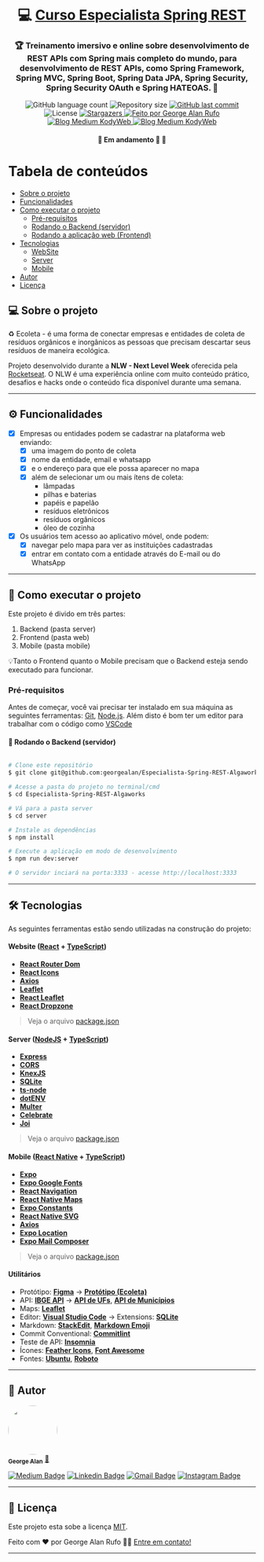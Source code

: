 

<h1 align="center">
     💻 <a href="https://www.algaworks.com/" alt="site da Algaworks" target="_blank"> Curso Especialista Spring REST </a>
</h1>

<h3 align="center">
    🏆 Treinamento imersivo e online sobre desenvolvimento de REST APIs com Spring mais completo do mundo, para desenvolvimento de REST APIs, como Spring Framework, Spring MVC, Spring Boot, Spring Data JPA, Spring Security, Spring Security OAuth e Spring HATEOAS. 💚
</h3>

<p align="center">
  <img alt="GitHub language count" src="https://img.shields.io/github/languages/count/georgealan/Especialista-Spring-REST-Algaworks?color=%2304D361">

  <img alt="Repository size" src="https://img.shields.io/github/repo-size/georgealan/Especialista-Spring-REST-Algaworks">
  
  <a href="https://github.com/georgealan/Especialista-Spring-REST-Algaworks/commits/master">
    <img alt="GitHub last commit" src="https://img.shields.io/github/last-commit/georgealan/Especialista-Spring-REST-Algaworks">
  </a>
    
   <img alt="License" src="https://img.shields.io/badge/license-MIT-brightgreen">
   <a href="https://github.com/georgealan/Especialista-Spring-REST-Algaworks/stargazers">
    <img alt="Stargazers" src="https://img.shields.io/github/stars/georgealan/Especialista-Spring-REST-Algaworks?style=social">
  </a>

  <a href="https://kodyweb.com.br">
    <img alt="Feito por George Alan Rufo" src="https://img.shields.io/badge/feito%20por-George-%237519C1">
  </a>
  
  <a href="https://medium.com/kodyweb">
    <img alt="Blog Medium KodyWeb" src="https://img.shields.io/badge/Blog-KodyWeb-%ffffff?style=flat&logo=Medium">
  </a>

  <a href="https://blog.kodyweb.com.br/">
    <img alt="Blog Medium KodyWeb" src="https://img.shields.io/badge/Blog-KodyWeb-%237159c1?style=flat&logo=Instagram">
  </a>
  
 
</p>

<h4 align="center">
	🚧   Em andamento 🚀 🚧
</h4>

Tabela de conteúdos
=================
<!--ts-->
   * [Sobre o projeto](#-sobre-o-projeto)
   * [Funcionalidades](#-funcionalidades)
   * [Como executar o projeto](#-como-executar-o-projeto)
     * [Pré-requisitos](#pré-requisitos)
     * [Rodando o Backend (servidor)](#user-content--rodando-o-backend-servidor)
     * [Rodando a aplicação web (Frontend)](#user-content--rodando-a-aplicação-web-frontend)
   * [Tecnologias](#-tecnologias)
     * [WebSite](#user-content-website--react----typescript)
     * [Server](#user-content-server--nodejs----typescript)
     * [Mobile](#user-content-mobile--react-native----typescript)
   * [Autor](#-autor)
   * [Licença](#user-content--licença)
<!--te-->


## 💻 Sobre o projeto

♻️ Ecoleta - é uma forma de conectar empresas e entidades de coleta de resíduos orgânicos e inorgânicos as pessoas que precisam descartar seus resíduos de maneira ecológica.


Projeto desenvolvido durante a **NLW - Next Level Week** oferecida pela [Rocketseat](https://blog.rocketseat.com.br/primeira-next-level-week/).
O NLW é uma experiência online com muito conteúdo prático, desafios e hacks onde o conteúdo fica disponível durante uma semana.

---

## ⚙️ Funcionalidades

- [x] Empresas ou entidades podem se cadastrar na plataforma web enviando:
  - [x] uma imagem do ponto de coleta
  - [x] nome da entidade, email e whatsapp
  - [x] e o endereço para que ele possa aparecer no mapa
  - [x] além de selecionar um ou mais ítens de coleta: 
    - lâmpadas
    - pilhas e baterias
    - papéis e papelão
    - resíduos eletrônicos
    - resíduos orgânicos
    - óleo de cozinha

- [x] Os usuários tem acesso ao aplicativo móvel, onde podem:
  - [x] navegar pelo mapa para ver as instituições cadastradas
  - [x] entrar em contato com a entidade através do E-mail ou do WhatsApp

---

## 🚀 Como executar o projeto

Este projeto é divido em três partes:
1. Backend (pasta server) 
2. Frontend (pasta web)
3. Mobile (pasta mobile)

💡Tanto o Frontend quanto o Mobile precisam que o Backend esteja sendo executado para funcionar.

### Pré-requisitos

Antes de começar, você vai precisar ter instalado em sua máquina as seguintes ferramentas:
[Git](https://git-scm.com), [Node.js](https://nodejs.org/en/). 
Além disto é bom ter um editor para trabalhar com o código como [VSCode](https://code.visualstudio.com/)

#### 🎲 Rodando o Backend (servidor)

```bash

# Clone este repositório
$ git clone git@github.com:georgealan/Especialista-Spring-REST-Algaworks.git

# Acesse a pasta do projeto no terminal/cmd
$ cd Especialista-Spring-REST-Algaworks

# Vá para a pasta server
$ cd server

# Instale as dependências
$ npm install

# Execute a aplicação em modo de desenvolvimento
$ npm run dev:server

# O servidor inciará na porta:3333 - acesse http://localhost:3333 

```

---

## 🛠 Tecnologias

As seguintes ferramentas estão sendo utilizadas na construção do projeto:

#### **Website**  ([React](https://reactjs.org/)  +  [TypeScript](https://www.typescriptlang.org/))

-   **[React Router Dom](https://github.com/ReactTraining/react-router/tree/master/packages/react-router-dom)**
-   **[React Icons](https://react-icons.github.io/react-icons/)**
-   **[Axios](https://github.com/axios/axios)**
-   **[Leaflet](https://react-leaflet.js.org/en/)**
-   **[React Leaflet](https://react-leaflet.js.org/)**
-   **[React Dropzone](https://github.com/react-dropzone/react-dropzone)**

> Veja o arquivo  [package.json](https://github.com/georgealan/Especialista-Spring-REST-Algaworks/blob/master/web/package.json)

#### [](https://github.com/georgealan/Ecoleta#server-nodejs--typescript)**Server**  ([NodeJS](https://nodejs.org/en/)  +  [TypeScript](https://www.typescriptlang.org/))

-   **[Express](https://expressjs.com/)**
-   **[CORS](https://expressjs.com/en/resources/middleware/cors.html)**
-   **[KnexJS](http://knexjs.org/)**
-   **[SQLite](https://github.com/mapbox/node-sqlite3)**
-   **[ts-node](https://github.com/TypeStrong/ts-node)**
-   **[dotENV](https://github.com/motdotla/dotenv)**
-   **[Multer](https://github.com/expressjs/multer)**
-   **[Celebrate](https://github.com/arb/celebrate)**
-   **[Joi](https://github.com/hapijs/joi)**

> Veja o arquivo  [package.json](https://github.com/georgealan/Especialista-Spring-REST-Algaworks/blob/master/server/package.json)

#### [](https://github.com/georgealan/Ecoleta#mobile-react-native--typescript)**Mobile**  ([React Native](http://www.reactnative.com/)  +  [TypeScript](https://www.typescriptlang.org/))

-   **[Expo](https://expo.io/)**
-   **[Expo Google Fonts](https://github.com/expo/google-fonts)**
-   **[React Navigation](https://reactnavigation.org/)**
-   **[React Native Maps](https://github.com/react-native-community/react-native-maps)**
-   **[Expo Constants](https://docs.expo.io/versions/latest/sdk/constants/)**
-   **[React Native SVG](https://github.com/react-native-community/react-native-svg)**
-   **[Axios](https://github.com/axios/axios)**
-   **[Expo Location](https://docs.expo.io/versions/latest/sdk/location/)**
-   **[Expo Mail Composer](https://docs.expo.io/versions/latest/sdk/mail-composer/)**

> Veja o arquivo  [package.json](https://github.com/georgealan/Especialista-Spring-REST-Algaworks/blob/master/mobile/package.json)

#### [](https://github.com/georgealan/Ecoleta#utilit%C3%A1rios)**Utilitários**

-   Protótipo:  **[Figma](https://www.figma.com/)**  →  **[Protótipo (Ecoleta)](https://www.figma.com/file/1SxgOMojOB2zYT0Mdk28lB/Ecoleta)**
-   API:  **[IBGE API](https://servicodados.ibge.gov.br/api/docs/localidades?versao=1)**  →  **[API de UFs](https://servicodados.ibge.gov.br/api/docs/localidades?versao=1#api-UFs-estadosGet)**,  **[API de Municípios](https://servicodados.ibge.gov.br/api/docs/localidades?versao=1#api-Municipios-estadosUFMunicipiosGet)**
-   Maps:  **[Leaflet](https://react-leaflet.js.org/en/)**
-   Editor:  **[Visual Studio Code](https://code.visualstudio.com/)**  → Extensions:  **[SQLite](https://marketplace.visualstudio.com/items?itemName=alexcvzz.vscode-sqlite)**
-   Markdown:  **[StackEdit](https://stackedit.io/)**,  **[Markdown Emoji](https://gist.github.com/rxaviers/7360908)**
-   Commit Conventional:  **[Commitlint](https://github.com/conventional-changelog/commitlint)**
-   Teste de API:  **[Insomnia](https://insomnia.rest/)**
-   Ícones:  **[Feather Icons](https://feathericons.com/)**,  **[Font Awesome](https://fontawesome.com/)**
-   Fontes:  **[Ubuntu](https://fonts.google.com/specimen/Ubuntu)**,  **[Roboto](https://fonts.google.com/specimen/Roboto)**


---

## 🦸 Autor

<a href="https://blog.kodyweb.com.br/author/george/">
 <img style="border-radius: 50%;" src="https://avatars2.githubusercontent.com/u/37253093?s=400&u=4793c91ecbabc6342381bd7c411d323f14e59dce&v=4" width="100px;" alt=""/>
 <br />
 <sub><b>George Alan</b></sub></a> <a href="https://blog.rocketseat.com.br/author/thiago/" title="Rocketseat">🚀</a>
 <br />

[![Medium Badge](https://img.shields.io/badge/-KodyWeb-black?style=flat-square&labelColor=black&logo=medium&logoColor=white&link=https://medium.com/kodyweb)](https://medium.com/kodyweb) [![Linkedin Badge](https://img.shields.io/badge/-George-blue?style=flat-square&logo=Linkedin&logoColor=white&link=https://www.linkedin.com/in/george-alan-fullstack-developer/)](https://www.linkedin.com/in/george-alan-fullstack-developer/) 
[![Gmail Badge](https://img.shields.io/badge/-georgealan@gmail.com-c14438?style=flat-square&logo=Gmail&logoColor=white&link=mailto:georgealan@gmail.com)](mailto:georgealanrufo@gmail.com) [![Instagram Badge](https://img.shields.io/badge/-georgealan-a43b9d?style=flat-square&logo=Instagram&logoColor=white&link=https://www.instagram.com/georgealanrufo/)](https://www.instagram.com/georgealanrufo/)

---

## 📝 Licença

Este projeto esta sobe a licença [MIT](./LICENSE).

Feito com ❤️ por George Alan Rufo 👋🏽 [Entre em contato!](https://www.linkedin.com/in/george-alan-fullstack-developer/)

---
